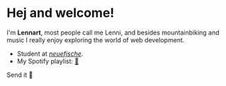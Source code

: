 # Hej and welcome! 

I'm **Lennart**, most people call me Lenni, and besides mountainbiking and music I really enjoy exploring the world of web development.

 - Student at [*neuefische*](https://github.com/neuefische).
 - My Spotify playlist: [🎵](https://open.spotify.com/playlist/2LDJsxlUrJoIjblb6lVPW4?si=f78800d0da2d43bc)


Send it 🤙
